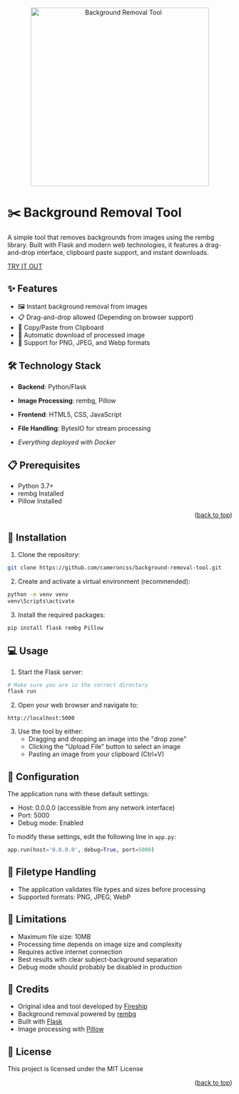 <a name="readme-top"></a>


<!-- PROJECT LOGO -->
<br />
<div align="center">
  <a href="https://github.com/othneildrew/Best-README-Template">
    <img src="https://github.com/user-attachments/assets/70ebe13f-0577-477f-a27a-ecd592e683b2" alt="Background Removal Tool" height="400">
  </a>


</div>

# ✂️ Background Removal Tool

A simple tool that removes backgrounds from images using the rembg library. Built with Flask and modern web technologies, it features a drag-and-drop interface, clipboard paste support, and instant downloads.

[TRY IT OUT](https://bg.camdoesdata.com)

## ✨ Features

- 🖼️ Instant background removal from images
- 📋 Drag-and-drop allowed (Depending on browser support)
- 📎 Copy/Paste from Clipboard
- 💾 Automatic download of processed image
- 🚀 Support for PNG, JPEG, and Webp formats

## 🛠️ Technology Stack

- **Backend**: Python/Flask
- **Image Processing**: rembg, Pillow
- **Frontend**: HTML5, CSS, JavaScript
- **File Handling**: BytesIO for stream processing

- *Everything deployed with Docker*

## 📋 Prerequisites

- Python 3.7+
- rembg Installed
- Pillow Installed

<p align="right">(<a href="#readme-top">back to top</a>)</p>

## 🚀 Installation

1. Clone the repository:
```bash
git clone https://github.com/cameroncss/background-removal-tool.git
```

2. Create and activate a virtual environment (recommended):
```bash
python -m venv venv
venv\Scripts\activate
```

3. Install the required packages:
```bash
pip install flask rembg Pillow
```

## 💻 Usage

1. Start the Flask server:
```bash
# Make sure you are in the correct directory
flask run
```

2. Open your web browser and navigate to:
```
http://localhost:5000
```

3. Use the tool by either:
   - Dragging and dropping an image into the "drop zone"
   - Clicking the "Upload File" button to select an image
   - Pasting an image from your clipboard (Ctrl+V)

## 🔧 Configuration

The application runs with these default settings:
- Host: 0.0.0.0 (accessible from any network interface)
- Port: 5000
- Debug mode: Enabled

To modify these settings, edit the following line in `app.py`:
```python
app.run(host='0.0.0.0', debug=True, port=5000)
```

## 📁 Filetype Handling

- The application validates file types and sizes before processing
- Supported formats: PNG, JPEG, WebP

## 🚧 Limitations

- Maximum file size: 10MB
- Processing time depends on image size and complexity
- Requires active internet connection
- Best results with clear subject-background separation
- Debug mode should probably be disabled in production


## 👥 Credits

- Original idea and tool developed by [Fireship](https://www.youtube.com/watch?v=cw34KMPSt4k)
- Background removal powered by [rembg](https://github.com/danielgatis/rembg)
- Built with [Flask](https://flask.palletsprojects.com/)
- Image processing with [Pillow](https://python-pillow.org/)

## 📄 License

This project is licensed under the MIT License

<p align="right">(<a href="#readme-top">back to top</a>)</p>
